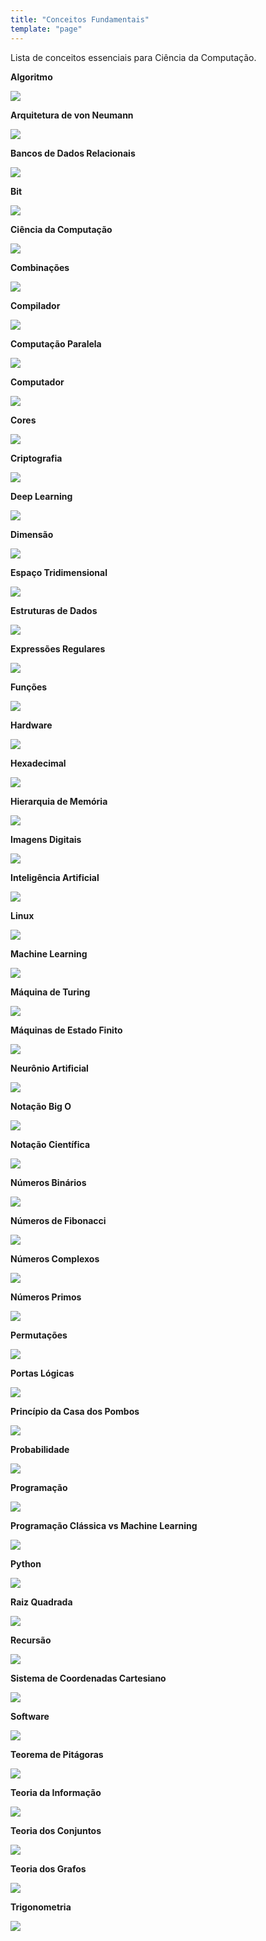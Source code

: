 ```yaml
---
title: "Conceitos Fundamentais"
template: "page"
---
```


Lista de conceitos essenciais para Ciência da Computação.

<b>Algoritmo</b>

<a href="https://github.com/the-akira/CC33Z/blob/master/Ganita/Documentos/Algorithm.pdf"><img src="https://raw.githubusercontent.com/the-akira/CC33Z/master/Ganita/Imagens/Algorithm.png" /></a>

<b>Arquitetura de von Neumann</b>

<a href="https://github.com/the-akira/CC33Z/blob/master/Ganita/Documentos/vonNeumann.pdf"><img src="https://raw.githubusercontent.com/the-akira/CC33Z/master/Ganita/Imagens/vonNeumann.png" /></a>

<b>Bancos de Dados Relacionais</b>

<a href="https://github.com/the-akira/CC33Z/blob/master/Ganita/Documentos/DB.pdf"><img src="https://raw.githubusercontent.com/the-akira/CC33Z/master/Ganita/Imagens/DB.png" /></a>

<b>Bit</b>

<a href="https://github.com/the-akira/CC33Z/blob/master/Ganita/Documentos/Bit.pdf"><img src="https://raw.githubusercontent.com/the-akira/CC33Z/master/Ganita/Imagens/Bit.png" /></a>

<b>Ciência da Computação</b>

<a href="https://github.com/the-akira/CC33Z/blob/master/Ganita/Documentos/ComputerScience.pdf"><img src="https://raw.githubusercontent.com/the-akira/CC33Z/master/Ganita/Imagens/ComputerScience.png" /></a>

<b>Combinações</b>

<a href="https://github.com/the-akira/CC33Z/blob/master/Ganita/Documentos/Combinations.pdf"><img src="https://raw.githubusercontent.com/the-akira/CC33Z/master/Ganita/Imagens/Combinations.png" /></a>

<b>Compilador</b>

<a href="https://github.com/the-akira/CC33Z/blob/master/Ganita/Documentos/Compiler.pdf"><img src="https://raw.githubusercontent.com/the-akira/CC33Z/master/Ganita/Imagens/Compiler.png" /></a>

<b>Computação Paralela</b>

<a href="https://github.com/the-akira/CC33Z/blob/master/Ganita/Documentos/ParallelComputing.pdf"><img src="https://raw.githubusercontent.com/the-akira/CC33Z/master/Ganita/Imagens/ParallelComputing.png" /></a>

<b>Computador</b>

<a href="https://github.com/the-akira/CC33Z/blob/master/Ganita/Documentos/Computer.pdf"><img src="https://raw.githubusercontent.com/the-akira/CC33Z/master/Ganita/Imagens/Computer.png" /></a>

<b>Cores</b>

<a href="https://github.com/the-akira/CC33Z/blob/master/Ganita/Documentos/Colors.pdf"><img src="https://raw.githubusercontent.com/the-akira/CC33Z/master/Ganita/Imagens/Colors.png" /></a>

<b>Criptografia</b>

<a href="https://github.com/the-akira/CC33Z/blob/master/Ganita/Documentos/Cryptography.pdf"><img src="https://raw.githubusercontent.com/the-akira/CC33Z/master/Ganita/Imagens/Cryptography.png" /></a>

<b>Deep Learning</b>

<a href="https://github.com/the-akira/CC33Z/blob/master/Ganita/Documentos/DeepLearning.pdf"><img src="https://raw.githubusercontent.com/the-akira/CC33Z/master/Ganita/Imagens/DeepLearning.png" /></a>

<b>Dimensão</b>

<a href="https://github.com/the-akira/CC33Z/blob/master/Ganita/Documentos/Dimension.pdf"><img src="https://raw.githubusercontent.com/the-akira/CC33Z/master/Ganita/Imagens/Dimension.png" /></a>

<b>Espaço Tridimensional</b>

<a href="https://github.com/the-akira/CC33Z/blob/master/Ganita/Documentos/3D.pdf"><img src="https://raw.githubusercontent.com/the-akira/CC33Z/master/Ganita/Imagens/3D.png" /></a>

<b>Estruturas de Dados</b>

<a href="https://github.com/the-akira/CC33Z/blob/master/Ganita/Documentos/DS.pdf"><img src="https://raw.githubusercontent.com/the-akira/CC33Z/master/Ganita/Imagens/DS.png" /></a>

<b>Expressões Regulares</b>

<a href="https://github.com/the-akira/CC33Z/blob/master/Ganita/Documentos/RegExp.pdf"><img src="https://raw.githubusercontent.com/the-akira/CC33Z/master/Ganita/Imagens/RegExp.png" /></a>

<b>Funções</b>

<a href="https://github.com/the-akira/CC33Z/blob/master/Ganita/Documentos/Function.pdf"><img src="https://raw.githubusercontent.com/the-akira/CC33Z/master/Ganita/Imagens/Function.png" /></a>

<b>Hardware</b>

<a href="https://github.com/the-akira/CC33Z/blob/master/Ganita/Documentos/Hardware.pdf"><img src="https://raw.githubusercontent.com/the-akira/CC33Z/master/Ganita/Imagens/Hardware.png" /></a>

<b>Hexadecimal</b>

<a href="https://github.com/the-akira/CC33Z/blob/master/Ganita/Documentos/Hexadecimal.pdf"><img src="https://raw.githubusercontent.com/the-akira/CC33Z/master/Ganita/Imagens/Hexadecimal.png" /></a>

<b>Hierarquia de Memória</b>

<a href="https://github.com/the-akira/CC33Z/blob/master/Ganita/Documentos/MemoryHierarchy.pdf"><img src="https://raw.githubusercontent.com/the-akira/CC33Z/master/Ganita/Imagens/MemoryHierarchy.png" /></a>

<b>Imagens Digitais</b>

<a href="https://github.com/the-akira/CC33Z/blob/master/Ganita/Documentos/Images.pdf"><img src="https://raw.githubusercontent.com/the-akira/CC33Z/master/Ganita/Imagens/Images.png" /></a>

<b>Inteligência Artificial</b>

<a href="https://github.com/the-akira/CC33Z/blob/master/Ganita/Documentos/AI.pdf"><img src="https://raw.githubusercontent.com/the-akira/CC33Z/master/Ganita/Imagens/AI.png" /></a>

<b>Linux</b>

<a href="https://github.com/the-akira/CC33Z/blob/master/Ganita/Documentos/Linux.pdf"><img src="https://raw.githubusercontent.com/the-akira/CC33Z/master/Ganita/Imagens/Linux.png" /></a>

<b>Machine Learning</b>

<a href="https://github.com/the-akira/CC33Z/blob/master/Ganita/Documentos/MachineLearning.pdf"><img src="https://raw.githubusercontent.com/the-akira/CC33Z/master/Ganita/Imagens/MachineLearning.png" /></a>

<b>Máquina de Turing</b>

<a href="https://github.com/the-akira/CC33Z/blob/master/Ganita/Documentos/Turing.pdf"><img src="https://raw.githubusercontent.com/the-akira/CC33Z/master/Ganita/Imagens/Turing.png" /></a>

<b>Máquinas de Estado Finito</b>

<a href="https://github.com/the-akira/CC33Z/blob/master/Ganita/Documentos/FSM.pdf"><img src="https://raw.githubusercontent.com/the-akira/CC33Z/master/Ganita/Imagens/FSM.png" /></a>

<b>Neurônio Artificial</b>

<a href="https://github.com/the-akira/CC33Z/blob/master/Ganita/Documentos/ArtificialNeuron.pdf"><img src="https://raw.githubusercontent.com/the-akira/CC33Z/master/Ganita/Imagens/ArtificialNeuron.png" /></a>

<b>Notação Big O</b>

<a href="https://github.com/the-akira/CC33Z/blob/master/Ganita/Documentos/BigO.pdf"><img src="https://raw.githubusercontent.com/the-akira/CC33Z/master/Ganita/Imagens/BigO.png" /></a>

<b>Notação Científica</b>

<a href="https://github.com/the-akira/CC33Z/blob/master/Ganita/Documentos/ScientificNotation.pdf"><img src="https://raw.githubusercontent.com/the-akira/CC33Z/master/Ganita/Imagens/ScientificNotation.png" /></a>

<b>Números Binários</b>

<a href="https://github.com/the-akira/CC33Z/blob/master/Ganita/Documentos/Binary.pdf"><img src="https://raw.githubusercontent.com/the-akira/CC33Z/master/Ganita/Imagens/Binary.png" /></a>

<b>Números de Fibonacci</b>

<a href="https://github.com/the-akira/CC33Z/blob/master/Ganita/Documentos/Fibonacci.pdf"><img src="https://raw.githubusercontent.com/the-akira/CC33Z/master/Ganita/Imagens/Fibonacci.png" /></a>

<b>Números Complexos</b>

<a href="https://github.com/the-akira/CC33Z/blob/master/Ganita/Documentos/ComplexNumbers.pdf"><img src="https://raw.githubusercontent.com/the-akira/CC33Z/master/Ganita/Imagens/ComplexNumbers.png" /></a>

<b>Números Primos</b>

<a href="https://github.com/the-akira/CC33Z/blob/master/Ganita/Documentos/PrimeNumbers.pdf"><img src="https://raw.githubusercontent.com/the-akira/CC33Z/master/Ganita/Imagens/PrimeNumbers.png" /></a>

<b>Permutações</b>

<a href="https://github.com/the-akira/CC33Z/blob/master/Ganita/Documentos/Permutations.pdf"><img src="https://raw.githubusercontent.com/the-akira/CC33Z/master/Ganita/Imagens/Permutations.png" /></a>

<b>Portas Lógicas</b>

<a href="https://github.com/the-akira/CC33Z/blob/master/Ganita/Documentos/LogicGates.pdf"><img src="https://raw.githubusercontent.com/the-akira/CC33Z/master/Ganita/Imagens/LogicGates.png" /></a>

<b>Princípio da Casa dos Pombos</b>

<a href="https://github.com/the-akira/CC33Z/blob/master/Ganita/Documentos/PigeonholePrinciple.pdf"><img src="https://raw.githubusercontent.com/the-akira/CC33Z/master/Ganita/Imagens/PigeonholePrinciple.png" /></a>

<b>Probabilidade</b>

<a href="https://github.com/the-akira/CC33Z/blob/master/Ganita/Documentos/Probability.pdf"><img src="https://raw.githubusercontent.com/the-akira/CC33Z/master/Ganita/Imagens/Probability.png" /></a>

<b>Programação</b>

<a href="https://github.com/the-akira/CC33Z/blob/master/Ganita/Documentos/Programming.pdf"><img src="https://raw.githubusercontent.com/the-akira/CC33Z/master/Ganita/Imagens/Programming.png" /></a>

<b>Programação Clássica vs Machine Learning</b>

<a href="https://github.com/the-akira/CC33Z/blob/master/Ganita/Documentos/Programming-vs-ML.pdf"><img src="https://raw.githubusercontent.com/the-akira/CC33Z/master/Ganita/Imagens/Programming-vs-ML.png" /></a>

<b>Python</b>

<a href="https://github.com/the-akira/CC33Z/blob/master/Ganita/Documentos/Python.pdf"><img src="https://raw.githubusercontent.com/the-akira/CC33Z/master/Ganita/Imagens/Python.png" /></a>

<b>Raiz Quadrada</b>

<a href="https://github.com/the-akira/CC33Z/blob/master/Ganita/Documentos/SquareRoot.pdf"><img src="https://raw.githubusercontent.com/the-akira/CC33Z/master/Ganita/Imagens/SquareRoot.png" /></a>

<b>Recursão</b>

<a href="https://github.com/the-akira/CC33Z/blob/master/Ganita/Documentos/Recursion.pdf"><img src="https://raw.githubusercontent.com/the-akira/CC33Z/master/Ganita/Imagens/Recursion.png" /></a>

<b>Sistema de Coordenadas Cartesiano</b>

<a href="https://github.com/the-akira/CC33Z/blob/master/Ganita/Documentos/Descartes.pdf"><img src="https://raw.githubusercontent.com/the-akira/CC33Z/master/Ganita/Imagens/Descartes.png" /></a>

<b>Software</b>

<a href="https://github.com/the-akira/CC33Z/blob/master/Ganita/Documentos/Software.pdf"><img src="https://raw.githubusercontent.com/the-akira/CC33Z/master/Ganita/Imagens/Software.png" /></a>

<b>Teorema de Pitágoras</b>

<a href="https://github.com/the-akira/CC33Z/blob/master/Ganita/Documentos/PythagoreanTheorem.pdf"><img src="https://raw.githubusercontent.com/the-akira/CC33Z/master/Ganita/Imagens/PythagoreanTheorem.png" /></a>

<b>Teoria da Informação</b>

<a href="https://github.com/the-akira/CC33Z/blob/master/Ganita/Documentos/Information.pdf"><img src="https://raw.githubusercontent.com/the-akira/CC33Z/master/Ganita/Imagens/Information.png" /></a>

<b>Teoria dos Conjuntos</b>

<a href="https://github.com/the-akira/CC33Z/blob/master/Ganita/Documentos/SetTheory.pdf"><img src="https://raw.githubusercontent.com/the-akira/CC33Z/master/Ganita/Imagens/SetTheory.png" /></a>

<b>Teoria dos Grafos</b>

<a href="https://github.com/the-akira/CC33Z/blob/master/Ganita/Documentos/GraphTheory.pdf"><img src="https://raw.githubusercontent.com/the-akira/CC33Z/master/Ganita/Imagens/GraphTheory.png" /></a>

<b>Trigonometria</b>

<a href="https://github.com/the-akira/CC33Z/blob/master/Ganita/Documentos/Trigonometry.pdf"><img src="https://raw.githubusercontent.com/the-akira/CC33Z/master/Ganita/Imagens/Trigonometry.png" /></a>